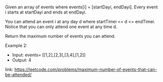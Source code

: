 Given an array of events where events[i] = [startDayi, endDayi]. Every event i starts at startDayi and ends at endDayi.

You can attend an event i at any day d where startTimei <= d <= endTimei. Notice that you can only attend one event at any time d.

Return the maximum number of events you can attend.


Example 2:

- Input: events= [[1,2],[2,3],[3,4],[1,2]]
- Output: 4




link: https://leetcode.com/problems/maximum-number-of-events-that-can-be-attended/
